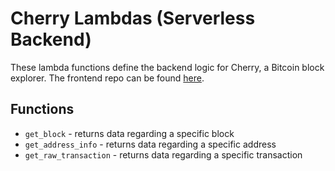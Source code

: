 # Cherry Lambdas (Serverless Backend)
These lambda functions define the backend logic for Cherry, a Bitcoin block explorer. The frontend repo can be found [here](https://github.com/tigeryant/cherry-fe).
## Functions
* `get_block` - returns data regarding a specific block
* `get_address_info` - returns data regarding a specific address
* `get_raw_transaction` - returns data regarding a specific transaction
